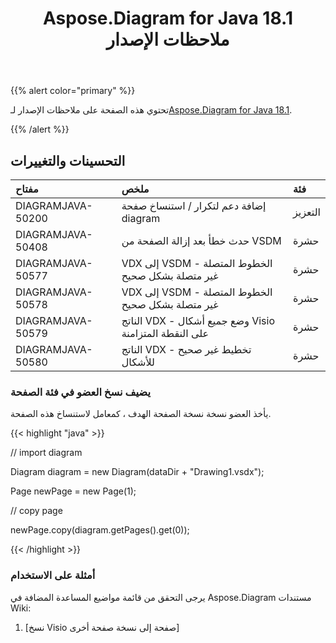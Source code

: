 ﻿---
title: Aspose.Diagram for Java 18.1 ملاحظات الإصدار
type: docs
weight: 120
url: /ar/java/aspose-diagram-for-java-18-1-release-notes/
---
{{% alert color="primary" %}} 

 تحتوي هذه الصفحة على ملاحظات الإصدار لـ[Aspose.Diagram for Java 18.1](https://docs.aspose.com/diagram/java/aspose-diagram-for-java-18-1-release-notes/).

{{% /alert %}} 
## **التحسينات والتغييرات**

|**مفتاح**|**ملخص**|**فئة**|
|:- |:- |:- |
|DIAGRAMJAVA-50200|إضافة دعم لتكرار / استنساخ صفحة diagram|التعزيز|
|DIAGRAMJAVA-50408|حدث خطأ بعد إزالة الصفحة من VSDM|حشرة|
|DIAGRAMJAVA-50577|VDX إلى VSDM - الخطوط المتصلة غير متصلة بشكل صحيح|حشرة|
|DIAGRAMJAVA-50578|VDX إلى VSDM - الخطوط المتصلة غير متصلة بشكل صحيح|حشرة|
|DIAGRAMJAVA-50579|الناتج VDX - وضع جميع أشكال Visio على النقطة المتزامنة|حشرة|
|DIAGRAMJAVA-50580|الناتج VDX - تخطيط غير صحيح للأشكال|حشرة|
### **يضيف نسخ العضو في فئة الصفحة**
يأخذ العضو نسخة نسخة الصفحة الهدف ، كمعامل لاستنساخ هذه الصفحة.

{{< highlight "java" >}}

 // import diagram

Diagram diagram = new Diagram(dataDir + "Drawing1.vsdx");

Page newPage = new Page(1);

// copy page

newPage.copy(diagram.getPages().get(0));

{{< /highlight >}}
### **أمثلة على الاستخدام**
يرجى التحقق من قائمة مواضيع المساعدة المضافة في Aspose.Diagram مستندات Wiki:

1. [نسخ Visio صفحة إلى نسخة صفحة أخرى]
